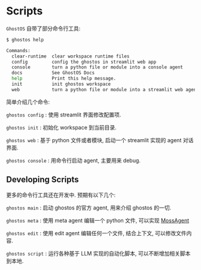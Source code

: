# Scripts

`GhostOS` 自带了部分命令行工具:

```bash
$ ghostos help

Commands:
  clear-runtime  clear workspace runtime files
  config         config the ghostos in streamlit web app
  console        turn a python file or module into a console agent
  docs           See GhostOS Docs
  help           Print this help message.
  init           init ghostos workspace
  web            turn a python file or module into a streamlit web agent
```

简单介绍几个命令:

`ghostos config` : 使用 streamlit 界面修改配置项.

`ghostos init` : 初始化 workspace 到当前目录.

`ghostos web` : 基于 python 文件或者模块, 启动一个 streamlit 实现的 agent 对话界面.

`ghostos console` : 用命令行启动 agent, 主要用来 debug.

## Developing Scripts

更多的命令行工具还在开发中. 预期有以下几个:

`ghostos main` : 启动 ghostos 的官方 agent, 用来介绍 ghostos 的一切.

`ghostos meta` : 使用 meta agent 编辑一个 python 文件, 可以实现 [MossAgent](/zh-cn/usages/moss_agent.md)

`ghostos edit` : 使用 edit agent 编辑任何一个文件, 结合上下文, 可以修改文件内容.

`ghostos script` : 运行各种基于 LLM 实现的自动化脚本, 可以不断增加相关脚本到本地.  